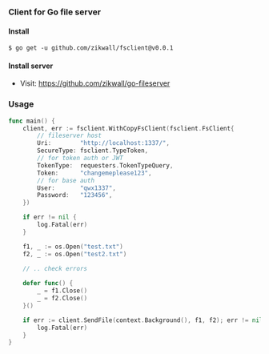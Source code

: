 ### Client for Go file server

#### Install

`$ go get -u github.com/zikwall/fsclient@v0.0.1`

#### Install server

- Visit: https://github.com/zikwall/go-fileserver

### Usage

```go
func main() {
	client, err := fsclient.WithCopyFsClient(fsclient.FsClient{
		// fileserver host
		Uri:        "http://localhost:1337/",
		SecureType: fsclient.TypeToken,
		// for token auth or JWT
		TokenType:  requesters.TokenTypeQuery,
		Token:      "changemeplease123",
		// for base auth
		User:       "qwx1337",
		Password:   "123456",
	})

	if err != nil {
		log.Fatal(err)
	}

	f1, _ := os.Open("test.txt")
	f2, _ := os.Open("test2.txt")

	// .. check errors
	
	defer func() {
		_ = f1.Close()
		_ = f2.Close()
	}()

	if err := client.SendFile(context.Background(), f1, f2); err != nil {
		log.Fatal(err)
	}
}
```
